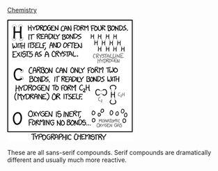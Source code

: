 [Chemistry](https://xkcd.com/1442)

![Chemistry](./random_comic.png)

These are all sans-serif compounds. Serif compounds are dramatically different and usually much more reactive.

